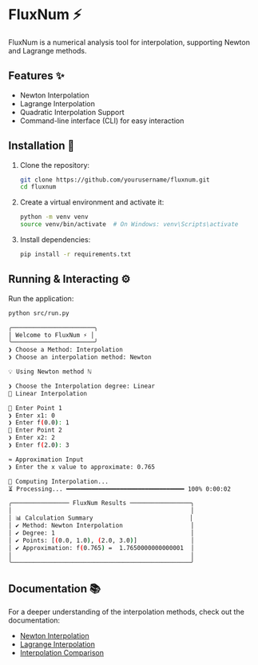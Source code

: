 # FluxNum ⚡️

FluxNum is a numerical analysis tool for interpolation, supporting Newton and Lagrange methods.

## Features ✨

-   Newton Interpolation
-   Lagrange Interpolation
-   Quadratic Interpolation Support
-   Command-line interface (CLI) for easy interaction

## Installation 🔧

1. Clone the repository:

    ```sh
    git clone https://github.com/yourusername/fluxnum.git
    cd fluxnum
    ```

2. Create a virtual environment and activate it:

    ```sh
    python -m venv venv
    source venv/bin/activate  # On Windows: venv\Scripts\activate
    ```

3. Install dependencies:
    ```sh
    pip install -r requirements.txt
    ```

## Running & Interacting ⚙️

Run the application:

```sh
python src/run.py
```

```sh
╭───────────────────────╮
│ Welcome to FluxNum ⚡️ │
╰───────────────────────╯
❯ Choose a Method: Interpolation
❯ Choose an interpolation method: Newton

💡 Using Newton method ℕ

❯ Choose the Interpolation degree: Linear
🎯 Linear Interpolation

📌 Enter Point 1
❯ Enter x1: 0
❯ Enter f(0.0): 1
📌 Enter Point 2
❯ Enter x2: 2
❯ Enter f(2.0): 3

≈ Approximation Input
❯ Enter the x value to approximate: 0.765

🚀 Computing Interpolation...
⏳ Processing... ━━━━━━━━━━━━━━━━━━━━━━━━━━━━━━━━━ 100% 0:00:02

╭──────────────── FluxNum Results ─────────────────╮
│                                                  │
│ 📊 Calculation Summary                           │
│ ✔ Method: Newton Interpolation                   │
│ ✔ Degree: 1                                      │
│ ✔ Points: [(0.0, 1.0), (2.0, 3.0)]               │
│ ✔ Approximation: f(0.765) =  1.7650000000000001  │
│                                                  │
╰──────────────────────────────────────────────────╯
```

## Documentation 📚

For a deeper understanding of the interpolation methods, check out the documentation:

-   [Newton Interpolation](docs/newton_interpolation.txt)
-   [Lagrange Interpolation](docs/lagrange_interpolation.txt)
-   [Interpolation Comparison](docs/interpolation_comparison.txt)
